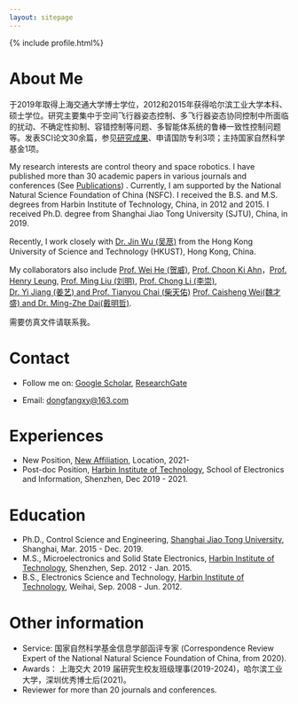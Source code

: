 ```yaml
---
layout: sitepage
---
```


[comment]: # (Insert my picture)
{% include profile.html%}

[comment]: # (Insert my resume below)

# About Me

于2019年取得上海交通大学博士学位，2012和2015年获得哈尔滨工业大学本科、硕士学位。研究主要集中于空间飞行器姿态控制、多飞行器姿态协同控制中所面临的扰动、不确定性抑制、容错控制等问题、多智能体系统的鲁棒一致性控制问题等。发表SCI论文30余篇，参见[研究成果](https://dongfangxy.github.io/publications/)、申请国防专利3项；主持国家自然科学基金1项。

<!--
复制了师傅的主页，我还在修改中....[[My CV in PDF]]({{site.url}}/YuJiangCV.pdf) 
-->

My research interests are control theory and space robotics. I have published more than 30 academic papers in various journals and conferences (See [Publications](https://dongfangxy.github.io/publications/)) . Currently, I am supported by the National Natural Science Foundation of China (NSFC). I received the B.S. and M.S. degrees  from Harbin Institute of Technology, China, in 2012 and 2015. I received Ph.D. degree from Shanghai Jiao Tong University (SJTU), China, in 2019. 

Recently, I work closely with [Dr. Jin Wu (吴荩)](https://zarathustr.github.io/) from the Hong Kong University of Science and Technology (HKUST), Hong Kong, China.

My collaborators also include 
[Prof. Wei He (贺威)](http://saee.ustb.edu.cn/quantijiaoshi/2015-10-09/81.html),  [Prof. Choon Ki Ahn](http://control.korea.ac.kr/)，[Prof. Henry Leung](https://schulich.ucalgary.ca/contacts/henry-leung),  [Prof. Ming Liu (刘明)](https://ece.hkust.edu.hk/eelium),  [Prof. Chong Li (李崇)](http://coe.ouc.edu.cn/2019/0819/c9094a256005/page.htm), <br/>
[Dr. Yi Jiang (姜艺) and Prof. Tianyou Chai (柴天佑)](https://yijiang1992.github.io/)
[Prof. Caisheng Wei(魏才盛) and Dr. Ming-Zhe Dai(戴明哲)](http://faculty.csu.edu.cn/weicaisheng/zh_CN/index.htm).

需要仿真文件请联系我。

# Contact
* Follow me on:
[Google Scholar](https://scholar.google.com/citations?user=oHzlz50AAAAJ&hl),
[ResearchGate](https://www.researchgate.net/profile/Chengxi_Zhang5)

* Email: <a href="mailto:dongfangxy@163.com"><span style="line-height:2;">dongfangxy@163.com</span>


# Experiences
* New Position, <a href="https://dongfangxy.github.io/">New Affiliation</a>, Location, 2021-
* Post-doc Position,  <a href="https://dongfangxy.github.io/">Harbin Institute of Technology</a>, School of Electronics and Information, Shenzhen, Dec 2019 - 2021.


# Education
* Ph.D., Control Science and Engineering, <a href="https://dongfangxy.github.io/">Shanghai Jiao Tong University</a>, Shanghai, Mar. 2015 - Dec. 2019. 
* M.S.,  Microelectronics and Solid State Electronics, <a href="https://dongfangxy.github.io/">Harbin Institute of Technology</a>, Shenzhen, Sep. 2012 - Jan. 2015. 
* B.S.,  Electronics Science and Technology, <a href="https://dongfangxy.github.io/">Harbin Institute of Technology</a>, Weihai, Sep. 2008 - Jun. 2012.

# Other information
* Service: 
国家自然科学基金信息学部函评专家 (Correspondence Review Expert of the National Natural Science Foundation of China, from 2020).
* Awards：
上海交大 2019 届研究生校友班级理事(2019-2024)，哈尔滨工业大学，深圳优秀博士后(2021)。
* Reviewer for more than 20 journals and conferences.



